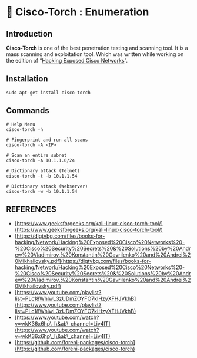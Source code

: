 # 🔦 Cisco-Torch : Enumeration

## Introduction

**Cisco-Torch** is one of the best penetration testing and scanning tool. It is a mass scanning and exploitation tool. Which was written while working on the edition of “[Hacking Exposed Cisco Networks](https://digtvbg.com/files/books-for-hacking/Network/Hacking%20Exposed%20Cisco%20Networks%20-%20Cisco%20Security%20Secrets%20&%20Solutions%20by%20Andrew%20Vladimirov,%20Konstantin%20Gavrilenko%20and%20Andrei%20Mikhailovsky.pdf)”.

## Installation

```
sudo apt-get install cisco-torch
```

## Commands

```
# Help Menu
cisco-torch -h

# Fingerprint and run all scans
cisco-torch -A <IP>

# Scan an entire subnet
cisco-torch -A 10.1.1.0/24

# Dictionary attack (Telnet)
cisco-torch -t -b 10.1.1.54

# Dictionary attack (Webserver)
cisco-torch -w -b 10.1.1.54

```





## REFERENCES

* [https://www.geeksforgeeks.org/kali-linux-cisco-torch-tool/](https://www.geeksforgeeks.org/kali-linux-cisco-torch-tool/)
* [https://digtvbg.com/files/books-for-hacking/Network/Hacking%20Exposed%20Cisco%20Networks%20-%20Cisco%20Security%20Secrets%20&%20Solutions%20by%20Andrew%20Vladimirov,%20Konstantin%20Gavrilenko%20and%20Andrei%20Mikhailovsky.pdf](https://digtvbg.com/files/books-for-hacking/Network/Hacking%20Exposed%20Cisco%20Networks%20-%20Cisco%20Security%20Secrets%20&%20Solutions%20by%20Andrew%20Vladimirov,%20Konstantin%20Gavrilenko%20and%20Andrei%20Mikhailovsky.pdf)
* [https://www.youtube.com/playlist?list=PLc18WhlwL3zUDmZOYFO7kIHzyXFHJVkhB](https://www.youtube.com/playlist?list=PLc18WhlwL3zUDmZOYFO7kIHzyXFHJVkhB)
* [https://www.youtube.com/watch?v=wkK36x6hp\_I\&ab\_channel=Liv4IT](https://www.youtube.com/watch?v=wkK36x6hp\_I\&ab\_channel=Liv4IT)
* [https://github.com/foreni-packages/cisco-torch](https://github.com/foreni-packages/cisco-torch)
